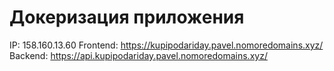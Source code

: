 # Докеризация приложения

IP: 158.160.13.60
Frontend: https://kupipodariday.pavel.nomoredomains.xyz/
Backend: https://api.kupipodariday.pavel.nomoredomains.xyz/